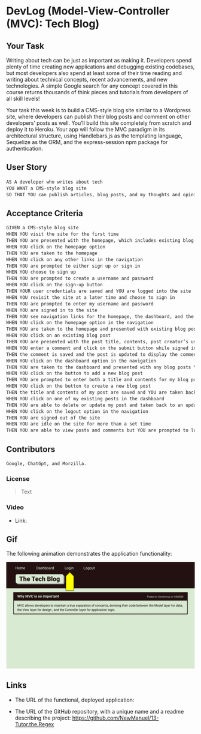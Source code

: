 # DevLog (Model-View-Controller (MVC): Tech Blog)

## Your Task

Writing about tech can be just as important as making it. Developers spend plenty of time creating new applications and debugging existing codebases, but most developers also spend at least some of their time reading and writing about technical concepts, recent advancements, and new technologies. A simple Google search for any concept covered in this course returns thousands of think pieces and tutorials from developers of all skill levels!

Your task this week is to build a CMS-style blog site similar to a Wordpress site, where developers can publish their blog posts and comment on other developers’ posts as well. You’ll build this site completely from scratch and deploy it to Heroku. Your app will follow the MVC paradigm in its architectural structure, using Handlebars.js as the templating language, Sequelize as the ORM, and the express-session npm package for authentication.

## User Story

```md
AS A developer who writes about tech
YOU WANT a CMS-style blog site
SO THAT YOU can publish articles, blog posts, and my thoughts and opinions
```

## Acceptance Criteria

```md
GIVEN a CMS-style blog site
WHEN YOU visit the site for the first time
THEN YOU are presented with the homepage, which includes existing blog posts if any have been posted; navigation links for the homepage and the dashboard; and the option to log in
WHEN YOU click on the homepage option
THEN YOU are taken to the homepage
WHEN YOU click on any other links in the navigation
THEN YOU are prompted to either sign up or sign in
WHEN YOU choose to sign up
THEN YOU are prompted to create a username and password
WHEN YOU click on the sign-up button
THEN YOUR user credentials are saved and YOU are logged into the site
WHEN YOU revisit the site at a later time and choose to sign in
THEN YOU are prompted to enter my username and password
WHEN YOU are signed in to the site
THEN YOU see navigation links for the homepage, the dashboard, and the option to log out
WHEN YOU click on the homepage option in the navigation
THEN YOU are taken to the homepage and presented with existing blog posts that include the post title and the date created
WHEN YOU click on an existing blog post
THEN YOU are presented with the post title, contents, post creator’s username, and date created for that post and have the option to leave a comment
WHEN YOU enter a comment and click on the submit button while signed in
THEN the comment is saved and the post is updated to display the comment, the comment creator’s username, and the date created
WHEN YOU click on the dashboard option in the navigation
THEN YOU are taken to the dashboard and presented with any blog posts YOU have already created and the option to add a new blog post
WHEN YOU click on the button to add a new blog post
THEN YOU are prompted to enter both a title and contents for my blog post
WHEN YOU click on the button to create a new blog post
THEN the title and contents of my post are saved and YOU are taken back to an updated dashboard with my new blog post
WHEN YOU click on one of my existing posts in the dashboard
THEN YOU are able to delete or update my post and taken back to an updated dashboard
WHEN YOU click on the logout option in the navigation
THEN YOU are signed out of the site
WHEN YOU are idle on the site for more than a set time
THEN YOU are able to view posts and comments but YOU are prompted to log in again before YOU can add, update, or delete posts
```
## Contributors 

```
Google, ChatGpt, and Morzilla.
```
### License

>Text

### Video

* Link:


## Gif

The following animation demonstrates the application functionality:

![Animation cycles through signing into the app, clicking on buttons, and updating blog posts.](./Assets/14-mvc-homework-demo-01.gif) 


## Links

* The URL of the functional, deployed application:

* The URL of the GitHub repository, with a unique name and a readme describing the project: https://github.com/NewManuel/13-Tutor.the.Regex